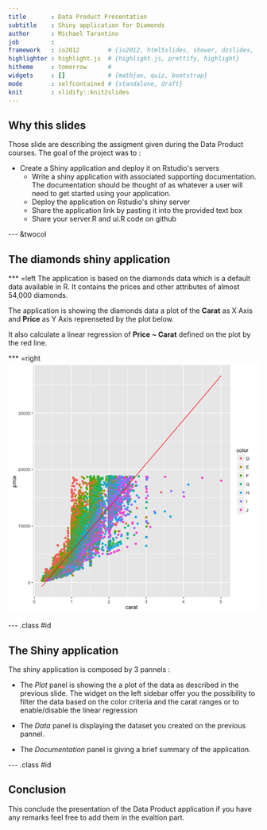 ```yaml
---
title       : Data Product Presentation
subtitle    : Shiny application for Diamonds
author      : Michael Tarantino
job         : 
framework   : io2012        # {io2012, html5slides, shower, dzslides, ...}
highlighter : highlight.js  # {highlight.js, prettify, highlight}
hitheme     : tomorrow      # 
widgets     : []            # {mathjax, quiz, bootstrap}
mode        : selfcontained # {standalone, draft}
knit        : slidify::knit2slides
---
```


## Why this slides

Those slide are describing the assigment given during the Data Product courses. The goal of the project was to :
* Create a Shiny application and deploy it on Rstudio's servers
    + Write a shiny application with associated supporting documentation. The documentation should be thought of as whatever a user will need to get started using your application.
    + Deploy the application on Rstudio's shiny server
    + Share the application link by pasting it into the provided text box
    + Share your server.R and ui.R code on github

--- &twocol

## The diamonds shiny application

*** =left
The application is based on the diamonds data which is a default data available in R. It  contains the prices and other attributes of almost 54,000 diamonds. 

The application is showing the diamonds data a plot of the **Carat** as X Axis and **Price** as Y Axis reprenseted by the plot below.

It also calculate a linear regression of **Price ~ Carat** defined on the plot by the red line.

*** =right
![plot of chunk unnamed-chunk-1](assets/fig/unnamed-chunk-1-1.png)

--- .class #id 

## The Shiny application

The shiny application is composed by 3 pannels :
* The *Plot* panel is showing the a plot of the data as described in the previous slide. The widget on the left sidebar offer you the possibility to filter the data based on the color criteria and the carat ranges or to enable/disable the linear regression

* The *Data* panel is displaying the dataset you created on the previous pannel.

* The *Documentation* panel is giving a brief summary of the application.

--- .class #id 

## Conclusion

This conclude the presentation of the Data Product application if you have any remarks feel free to add them in the evaltion part.

